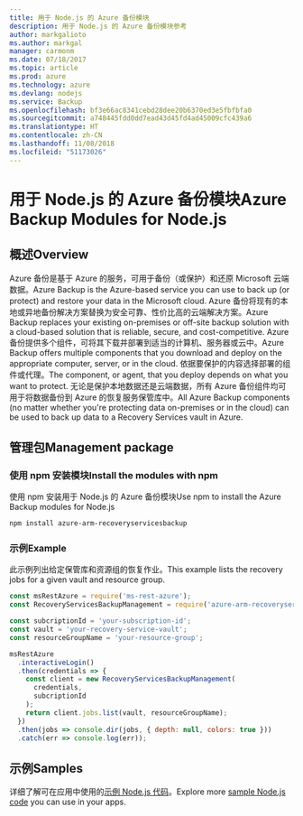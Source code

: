 ```yaml
---
title: 用于 Node.js 的 Azure 备份模块
description: 用于 Node.js 的 Azure 备份模块参考
author: markgalioto
ms.author: markgal
manager: carmonm
ms.date: 07/18/2017
ms.topic: article
ms.prod: azure
ms.technology: azure
ms.devlang: nodejs
ms.service: Backup
ms.openlocfilehash: bf3e66ac8341cebd28dee20b6370ed3e5fbfbfa0
ms.sourcegitcommit: a748445fdd0dd7ead43d45fd4ad45009cfc439a6
ms.translationtype: HT
ms.contentlocale: zh-CN
ms.lasthandoff: 11/08/2018
ms.locfileid: "51173026"
---
```

# <a name="azure-backup-modules-for-nodejs"></a><span data-ttu-id="d9916-103">用于 Node.js 的 Azure 备份模块</span><span class="sxs-lookup"><span data-stu-id="d9916-103">Azure Backup Modules for Node.js</span></span>

## <a name="overview"></a><span data-ttu-id="d9916-104">概述</span><span class="sxs-lookup"><span data-stu-id="d9916-104">Overview</span></span>

<span data-ttu-id="d9916-105">Azure 备份是基于 Azure 的服务，可用于备份（或保护）和还原 Microsoft 云端数据。</span><span class="sxs-lookup"><span data-stu-id="d9916-105">Azure Backup is the Azure-based service you can use to back up (or protect) and restore your data in the Microsoft cloud.</span></span> <span data-ttu-id="d9916-106">Azure 备份将现有的本地或异地备份解决方案替换为安全可靠、性价比高的云端解决方案。</span><span class="sxs-lookup"><span data-stu-id="d9916-106">Azure Backup replaces your existing on-premises or off-site backup solution with a cloud-based solution that is reliable, secure, and cost-competitive.</span></span> <span data-ttu-id="d9916-107">Azure 备份提供多个组件，可将其下载并部署到适当的计算机、服务器或云中。</span><span class="sxs-lookup"><span data-stu-id="d9916-107">Azure Backup offers multiple components that you download and deploy on the appropriate computer, server, or in the cloud.</span></span> <span data-ttu-id="d9916-108">依据要保护的内容选择部署的组件或代理。</span><span class="sxs-lookup"><span data-stu-id="d9916-108">The component, or agent, that you deploy depends on what you want to protect.</span></span> <span data-ttu-id="d9916-109">无论是保护本地数据还是云端数据，所有 Azure 备份组件均可用于将数据备份到 Azure 的恢复服务保管库中。</span><span class="sxs-lookup"><span data-stu-id="d9916-109">All Azure Backup components (no matter whether you're protecting data on-premises or in the cloud) can be used to back up data to a Recovery Services vault in Azure.</span></span> 

## <a name="management-package"></a><span data-ttu-id="d9916-110">管理包</span><span class="sxs-lookup"><span data-stu-id="d9916-110">Management package</span></span>

### <a name="install-the-modules-with-npm"></a><span data-ttu-id="d9916-111">使用 npm 安装模块</span><span class="sxs-lookup"><span data-stu-id="d9916-111">Install the modules with npm</span></span>

<span data-ttu-id="d9916-112">使用 npm 安装用于 Node.js 的 Azure 备份模块</span><span class="sxs-lookup"><span data-stu-id="d9916-112">Use npm to install the Azure Backup modules for Node.js</span></span>

```bash
npm install azure-arm-recoveryservicesbackup
```

### <a name="example"></a><span data-ttu-id="d9916-113">示例</span><span class="sxs-lookup"><span data-stu-id="d9916-113">Example</span></span>

<span data-ttu-id="d9916-114">此示例列出给定保管库和资源组的恢复作业。</span><span class="sxs-lookup"><span data-stu-id="d9916-114">This example lists the recovery jobs for a given vault and resource group.</span></span>

```javascript
const msRestAzure = require('ms-rest-azure');
const RecoveryServicesBackupManagement = require('azure-arm-recoveryservicesbackup');

const subcriptionId = 'your-subscription-id';
const vault = 'your-recovery-service-vault';
const resourceGroupName = 'your-resource-group';

msRestAzure
  .interactiveLogin()
  .then(credentials => {
    const client = new RecoveryServicesBackupManagement(
      credentials,
      subcriptionId
    );
    return client.jobs.list(vault, resourceGroupName);
  })
  .then(jobs => console.dir(jobs, { depth: null, colors: true }))
  .catch(err => console.log(err));
```

## <a name="samples"></a><span data-ttu-id="d9916-115">示例</span><span class="sxs-lookup"><span data-stu-id="d9916-115">Samples</span></span>

<span data-ttu-id="d9916-116">详细了解可在应用中使用的[示例 Node.js 代码](https://azure.microsoft.com/resources/samples/?platform=nodejs)。</span><span class="sxs-lookup"><span data-stu-id="d9916-116">Explore more [sample Node.js code](https://azure.microsoft.com/resources/samples/?platform=nodejs) you can use in your apps.</span></span>
